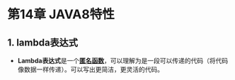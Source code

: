 

# 第14章 JAVA8特性

## 1. lambda表达式

- **Lambda表达式**是一个<u>**匿名函数**</u>，可以理解为是一段可以传递的代码（将代码像数据一样传递）。可以写出更简洁，更灵活的代码。